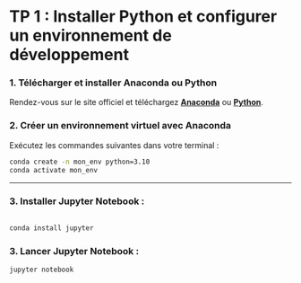 # TP 1 : Installer Python et configurer un environnement de développement


### 1. Télécharger et installer Anaconda ou Python
Rendez-vous sur le site officiel et téléchargez **[Anaconda](https://www.anaconda.com/download)** ou **[Python](https://www.python.org)**.


### 2. Créer un environnement virtuel avec Anaconda

Exécutez les commandes suivantes dans votre terminal :

```bash
conda create -n mon_env python=3.10
conda activate mon_env
```

---

### 3. Installer Jupyter Notebook :
```bash

conda install jupyter
```
### 3. Lancer Jupyter Notebook :
```bash
jupyter notebook
```